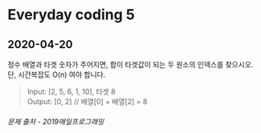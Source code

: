Everyday coding 5
=================
2020-04-20
----------

정수 배열과 타겟 숫자가 주어지면, 합이 타겟값이 되는 두 원소의 인덱스를 찾으시오. 
단, 시간복잡도 O(n) 여야 합니다.

> Input: [2, 5, 6, 1, 10], 타겟 8  
  Output: [0, 2] // 배열[0] + 배열[2] = 8

###### *문제 출처 - 2019매일프로그래밍*